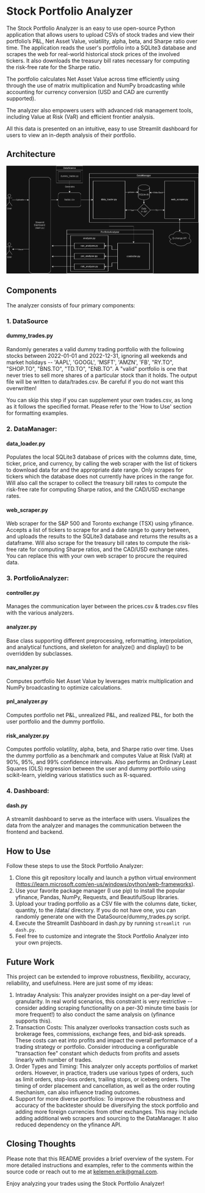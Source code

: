 # Stock Portfolio Analyzer

The Stock Portfolio Analyzer is an easy to use open-source Python application that allows users to upload CSVs of stock trades and view their portfolio’s P&L, Net Asset Value, volatility, alpha, beta, and Sharpe ratio over time.
The application reads the user's portfolio into a SQLite3 database and scrapes the web for real-world historical stock prices of the involved tickers. It also downloads the treasury bill rates necessary for computing the risk-free rate for the Sharpe ratio. 

The portfolio calculates Net Asset Value across time efficiently using through the use of matrix multiplication and NumPy broadcasting while accounting for currency conversion (USD and CAD are currently supported). 

The analyzer also empowers users with advanced risk management tools, including Value at Risk (VaR) and efficient frontier analysis.

All this data is presented on an intuitive, easy to use Streamlit dashboard for users to view an in-depth analysis of their portfolio.

## Architecture
![alt text](https://github.com/Erik-Kelemen/Stock-Portfolio-Analyzer/blob/main/imgs/StockPortfolioAnalyzer.drawio.png)

## Components
The analyzer consists of four primary components:

### 1. DataSource
#### dummy_trades.py
Randomly generates a valid dummy trading portfolio with the following stocks between 2022-01-01 and 2022-12-31, ignoring all weekends and market holidays -- 'AAPL', 'GOOGL', 'MSFT', 'AMZN', 'FB', "RY.TO", "SHOP.TO", "BNS.TO", "TD.TO", "ENB.TO". A "valid" portfolio is one that never tries to sell more shares of a particular stock than it holds. The output file will be written to data/trades.csv. Be careful if you do not want this overwritten!

You can skip this step if you can supplement your own trades.csv, as long as it follows the specified format. Please refer to the 'How to Use' section for formatting examples. 

### 2. DataManager:
#### data_loader.py
Populates the local SQLite3 database of prices with the columns date, time, ticker, price, and currency, by calling the web scraper with the list of tickers to download data for and the appropriate date range. Only scrapes for tickers which the database does not currently have prices in the range for.
Will also call the scraper to collect the treasury bill rates to compute the risk-free rate for computing Sharpe ratios, and the CAD/USD exchange rates.


#### web_scraper.py
Web scraper for the S&P 500 and Toronto exchange (TSX) using yfinance. Accepts a list of tickers to scrape for and a date range to query between, and uploads the results to the SQLite3 database and returns the results as a dataframe.
Will also scrape for the treasury bill rates to compute the risk-free rate for computing Sharpe ratios, and the CAD/USD exchange rates.
You can replace this with your own web scraper to procure the required data.

### 3. PortfolioAnalyzer:
#### controller.py
Manages the communication layer between the prices.csv & trades.csv files with the various analyzers. 

#### analyzer.py
Base class supporting different preprocessing, reformatting, interpolation, and analytical functions, and skeleton for analyze() and display() to be overridden by subclasses.

#### nav_analyzer.py
Computes portfolio Net Asset Value by leverages matrix multiplication and NumPy broadcasting to optimize calculations.

#### pnl_analyzer.py
Computes portfolio net P&L, unrealized P&L, and realized P&L, for both the user portfolio and the dummy portfolio.

#### risk_analyzer.py
Computes portfolio volatility, alpha, beta, and Sharpe ratio over time. Uses the dummy portfolio as a benchmark and computes Value at Risk (VaR) at 90%, 95%, and 99% confidence intervals. Also performs an Ordinary Least Squares (OLS) regression between the user and dummy portfolio using scikit-learn, yielding various statistics such as R-squared. 

### 4. Dashboard: 
#### dash.py
A streamlit dashboard to serve as the interface with users. Visualizes the data from the analyzer and manages the communication between the frontend and backend.


## How to Use
Follow these steps to use the Stock Portfolio Analyzer:

1. Clone this git repository locally and launch a python virtual environment (https://learn.microsoft.com/en-us/windows/python/web-frameworks).
2. Use your favorite package manager (I use pip) to install the popular yfinance, Pandas, NumPy, Requests, and BeautifulSoup libraries. 
3. Upload your trading portfolio as a CSV file with the columns date, ticker, quantity, to the /data/ directory. If you do not have one, you can randomly generate one with the DataSource/dummy_trades.py script.
4. Execute the Streamlit Dashboard in dash.py by running ```streamlit run dash.py```.
5. Feel free to customize and integrate the Stock Portfolio Analyzer into your own projects.

## Future Work
This project can be extended to improve robustness, flexibility, accuracy, reliability, and usefulness. Here are just some of my ideas:
1. Intraday Analysis: This analyzer provides insight on a per-day level of granularity. In real world scenarios, this constraint is very restrictive -- consider adding scraping functionality on a per-30 minute time basis (or more frequent!) to also conduct the same analysis on (yfinance supports this).
2. Transaction Costs: This analyzer overlooks transaction costs such as brokerage fees, commissions, exchange fees, and bid-ask spreads. These costs can eat into profits and impact the overall performance of a trading strategy or portfolio. Consider introducing a configurable "transaction fee" constant which deducts from profits and assets linearly with number of trades.
3. Order Types and Timing: This analyzer only accepts portfolios of market orders. However, in practice, traders use various types of orders, such as limit orders, stop-loss orders, trailing stops, or iceberg orders. The timing of order placement and cancellation, as well as the order routing mechanism, can also influence trading outcomes.
4. Support for more diverse portfolios: To improve the robustness and accuracy of the backtester should be diversifying the stock portfolio and adding more foreign currencies from other exchanges. This may include adding additional web scrapers and sourcing to the DataManager. It also reduced dependency on the yfinance API.

## Closing Thoughts
Please note that this README provides a brief overview of the system. For more detailed instructions and examples, refer to the comments within the source code or reach out to me at kelemen.erik@gmail.com.

Enjoy analyzing your trades using the Stock Portfolio Analyzer!
